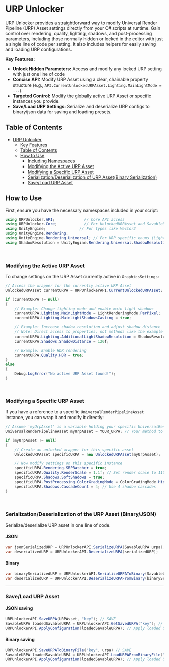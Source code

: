 <!---<p align="center">
  <img src="https://via.placeholder.com/150/0000FF/808080?text=URP+Unlocker" alt="URP Unlocker Logo">
</p>

[![Version](https://img.shields.io/badge/version-1.0.0-brightgreen)](https://github.com/your-username/your-repo-name)
[![Tested with Unity](https://img.shields.io/badge/Unity-6.0%2B-blueviolet)](https://unity3d.com/get-unity/download) -->

# URP Unlocker

URP Unlocker provides a straightforward way to modify Universal Render Pipeline (URP) Asset settings directly from your C# scripts at runtime.
Gain control over rendering, quality, lighting, shadows, and post-processing parameters, including those normally hidden or locked in the editor with just a single line of code per setting.
It also includes helpers for easily saving and loading URP configurations.

**Key Features:**

*   **Unlock Hidden Parameters:** Access and modify any locked URP setting with just one line of code
*   **Concise API:** Modify URP Asset using a clear, chainable property structure (e.g., `API.CurrentUnlockedURPAsset.Lighting.MainLightMode = ...`).
*   **Targeted Control:** Modify the globally active URP Asset or specific instances you provide.
*   **Save/Load URP Settings:** Serialize and deserialize URP configs to binary/json data for saving and loading presets.

## Table of Contents

- [URP Unlocker](#urp-unlocker)
  - [Key Features](#key-features)
  - [Table of Contents](#table-of-contents)
  - [How to Use](#how-to-use)
    - [Including Namespaces](#including-namespaces)
    - [Modifying the Active URP Asset](#modifying-the-active-urp-asset)
    - [Modifying a Specific URP Asset](#modifying-a-specific-urp-asset)
    - [Serialization/Deserialization of URP Asset(Binary Serialization)](#serializationdeserialization-of-the-urp-asset-binaryjson)
    - [Save/Load URP Asset](#saveload-urp-asset)

## How to Use

First, ensure you have the necessary namespaces included in your script:

```csharp
using URPUnlocker.API;             // Core API access
using URPUnlocker.Core;            // For UnlockedURPAsset and SavableURPA
using UnityEngine;               // For types like Vector2
using UnityEngine.Rendering;
using UnityEngine.Rendering.Universal; // For URP specific enums (LightRenderingMode, ShadowResolution, etc.)
using ShadowResolution = UnityEngine.Rendering.Universal.ShadowResolution; // For shadows settings
```

<br>

### Modifying the Active URP Asset

To change settings on the URP Asset currently active in `GraphicsSettings`:

```csharp
// Access the wrapper for the currently active URP Asset
UnlockedURPAsset currentURPA = URPUnlockerAPI.CurrentUnlockedURPAsset;

if (currentURPA != null)
{
    // Example: Change lighting mode and enable main light shadows
    currentURPA.Lighting.MainLightMode = LightRenderingMode.PerPixel;
    currentURPA.Lighting.MainLightShadowsCasting = true;

    // Example: Increase shadow resolution and adjust shadow distance
    // Note: Direct access to properties, not methods like the example provided. Adjusting based on previous code analysis.
    currentURPA.Lighting.AdditionalLightShadowResolution = ShadowResolution._1024; // Assuming this exists for additional lights
    currentURPA.Shadows.ShadowDistance = 120f;

    // Example: Enable HDR rendering
    currentURPA.Quality.HDR = true;
}
else
{
    Debug.LogError("No active URP Asset found!");
}
```

<br>

### Modifying a Specific URP Asset

If you have a reference to a specific `UniversalRenderPipelineAsset` instance, you can wrap it and modify it directly:

```csharp
// Assume 'myUrpAsset' is a variable holding your specific UniversalRenderPipelineAsset
UniversalRenderPipelineAsset myUrpAsset = YOUR_URPA; // Your method to get the asset

if (myUrpAsset != null)
{
    // Create an unlocked wrapper for this specific asset
    UnlockedURPAsset specificURPA = new UnlockedURPAsset(myUrpAsset);

    // Now modify settings on this specific instance
    specificURPA.Rendering.SRPBatcher = true;
    specificURPA.Quality.RenderScale = 1.1f; // Set render scale to 110%
    specificURPA.Shadows.SoftShadows = true;
    specificURPA.PostProcessing.ColorGradingMode = ColorGradingMode.HighDynamicRange;
    specificURPA.Shadows.CascadeCount = 4; // Use 4 shadow cascades
}
```

<br>

### Serialization/Deserialization of the URP Asset (Binary/JSON)

Serialize/deserialize URP asset in one line of code.

#### JSON

```c#
var jsonSerializedURP = URPUnlockerAPI.SerializeURPA(SavableURPA urpa);
var deserializedURP = URPUnlockerAPI.DeserializeURPA(serializedURP);
```

#### Binary

```c#
var binarySerializedURP = URPUnlockerAPI.SerializeURPAToBinary(SavableURPA urpa);
var deserializedURP = URPUnlockerAPI.DeserializeURPAFromBinary(binarySerializedURP);
```

---

### Save/Load URP Asset

#### JSON saving

```csharp
URPUnlockerAPI.SaveURPA(URPAsset, "key"); // SAVE
SavableURPA loadedSavableURPA = URPUnlockerAPI.GetSavedURPA("key"); // LOAD
URPUnlockerAPI.ApplyConfiguration(loadedSavableURPA); // Apply loaded URP save
```

#### Binary saving

```csharp
URPUnlockerAPI.SaveURPAToBinaryFile("key", urpa) // SAVE
SavableURPA loadedSavableURPA = URPUnlockerAPI.LoadURPAFromBinaryFile("key"); // LOAD
URPUnlockerAPI.ApplyConfiguration(loadedSavableURPA); // Apply loaded URP save
```
